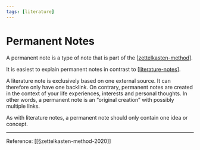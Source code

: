 ```yaml
---
tags: [literature]
---
```


# Permanent Notes

A permanent note is a type of note that is part of the [[zettelkasten-method]].

It is easiest to explain permanent notes in contrast to [[literature-notes]]. 

A literature note is exclusively based on one external source. It can therefore only have one backlink. On contrary, permanent notes are created in the context of your life experiences, interests and personal thoughts. In other words, a permanent note is an “original creation” with possibly multiple links.

As with literature notes, a permanent note should only contain one idea or concept.

---
Reference: [[§zettelkasten-method-2020]]

[//begin]: # "Autogenerated link references for markdown compatibility"
[zettelkasten-method]: zettelkasten-method "Zettelkasten Method"
[literature-notes]: literature-notes "Literature Notes"
[//end]: # "Autogenerated link references"